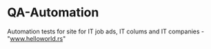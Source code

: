# QA-Automation
Automation tests for site for IT job ads, IT colums and IT companies - "www.helloworld.rs"
